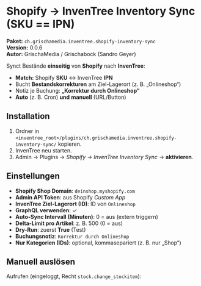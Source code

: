 # Shopify → InvenTree Inventory Sync (SKU == IPN)

**Paket:** `ch.grischamedia.inventree.shopify-inventory-sync`  
**Version:** 0.0.6  
**Autor:** GrischaMedia / Grischabock (Sandro Geyer)

Synct Bestände **einseitig** von **Shopify** nach **InvenTree**:
- **Match:** Shopify **SKU** ↔ InvenTree **IPN**
- Bucht **Bestandskorrekturen** am Ziel-Lagerort (z. B. „Onlineshop“)
- Notiz je Buchung: **„Korrektur durch Onlineshop“**
- **Auto** (z. B. Cron) **und** **manuell** (URL/Button)

## Installation
1. Ordner in `<inventree_root>/plugins/ch.grischamedia.inventree.shopify-inventory-sync/` kopieren.
2. InvenTree neu starten.
3. Admin → Plugins → *Shopify → InvenTree Inventory Sync* → **aktivieren**.

## Einstellungen
- **Shopify Shop Domain**: `deinshop.myshopify.com`
- **Admin API Token**: aus Shopify *Custom App*
- **InvenTree Ziel-Lagerort (ID)**: ID von `Onlineshop`
- **GraphQL verwenden**: ✓
- **Auto-Sync Intervall (Minuten)**: 0 = aus (extern triggern)
- **Delta-Limit pro Artikel**: z. B. 500 (0 = aus)
- **Dry-Run**: zuerst **True** (Test)
- **Buchungsnotiz**: `Korrektur durch Onlineshop`
- **Nur Kategorien (IDs)**: optional, kommasepariert (z. B. nur „Shop“)

## Manuell auslösen
Aufrufen (eingeloggt, Recht `stock.change_stockitem`):